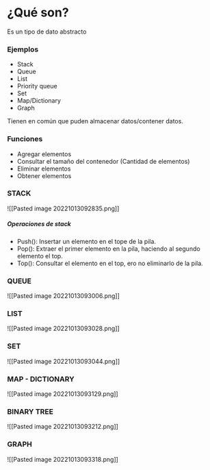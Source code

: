 # ¿Qué son?
Es un tipo de dato abstracto

### Ejemplos
- Stack
- Queue
- List
- Priority queue
- Set
- Map/Dictionary
- Graph

Tienen en común que puden almacenar datos/contener datos.

### Funciones
- Agregar elementos
- Consultar el tamaño del contenedor (Cantidad de elementos)
- Eliminar elementos
- Obtener elementos

### STACK
![[Pasted image 20221013092835.png]]

##### Operaciones de stack
- Push(): Insertar un elemento en el tope de la pila.
- Pop(): Extraer el primer elemento en la pila, haciendo al segundo elemento el top.
- Top(): Consultar el elemento en el top, ero no eliminarlo de la pila.





### QUEUE
![[Pasted image 20221013093006.png]]

### LIST
![[Pasted image 20221013093028.png]]

### SET
![[Pasted image 20221013093044.png]]

### MAP - DICTIONARY
![[Pasted image 20221013093129.png]]

### BINARY TREE
![[Pasted image 20221013093212.png]]

### GRAPH
![[Pasted image 20221013093318.png]]